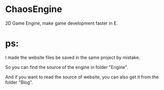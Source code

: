 # ChaosEngine
 2D Game Engine, make game development faster in E.

# ps:
I made the website files be saved in the same project by mistake.

So you can find the source of the engine in folder "Engine".

And if you want to read the source of website, you can also get it from the folder "Blog".
